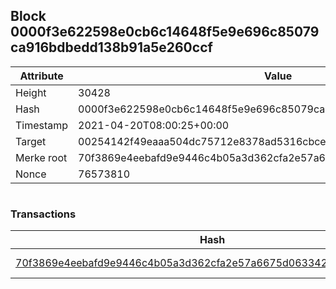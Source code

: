 ## Block 0000f3e622598e0cb6c14648f5e9e696c85079ca916bdbedd138b91a5e260ccf

Attribute | Value
--- | ---
Height | 30428
Hash | 0000f3e622598e0cb6c14648f5e9e696c85079ca916bdbedd138b91a5e260ccf
Timestamp | 2021-04-20T08:00:25+00:00
Target | 00254142f49eaaa504dc75712e8378ad5316cbcead634704b3734b6271167cc4
Merke root | 70f3869e4eebafd9e9446c4b05a3d362cfa2e57a6675d06334231a1c68b958d6
Nonce | 76573810

```

```

### Transactions

Hash | Amount
--- | ---
[70f3869e4eebafd9e9446c4b05a3d362cfa2e57a6675d06334231a1c68b958d6](70f3869e4eebafd9e9446c4b05a3d362cfa2e57a6675d06334231a1c68b958d6.md) | 10.00000000 SKEPTI 
